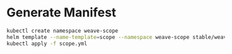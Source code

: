 Generate Manifest
=================
```bash
kubectl create namespace weave-scope
helm template --name-template=scope --namespace weave-scope stable/weave-scope --version 1.1.8 > scope.yml
kubectl apply -f scope.yml
```
